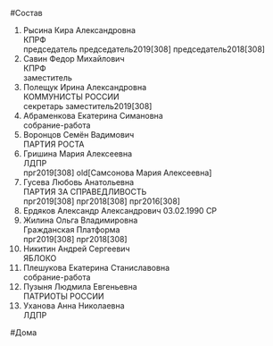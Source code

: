 #Состав  
1. Рысина Кира Александровна  
    КПРФ  
    председатель председатель2019[308] председатель2018[308]  
2. Савин Федор Михайлович  
    КПРФ  
    заместитель  
3. Полещук Ирина Александровна  
    КОММУНИСТЫ РОССИИ  
    секретарь заместитель2019[308]  
4. Абраменкова Екатерина Симановна  
    собрание-работа  
5. Воронцов Семён Вадимович  
    ПАРТИЯ РОСТА  
6. Гришина Мария Алексеевна  
    ЛДПР  
    прг2019[308] old[Самсонова Мария Алексеевна]  
7. Гусева Любовь Анатольевна  
    ПАРТИЯ ЗА СПРАВЕДЛИВОСТЬ  
    прг2019[308] прг2018[308] прг2016[308]  
8. Ердяков Александр Александрович 03.02.1990 
    СР  
9. Жилина Ольга Владимировна  
    Гражданская Платформа  
    прг2019[308] прг2018[308]  
10. Никитин Андрей Сергеевич  
    ЯБЛОКО  
11. Плешукова Екатерина Станиславовна  
    собрание-работа  
12. Пузыня Людмила Евгеньевна  
    ПАТРИОТЫ РОССИИ  
13. Уханова Анна Николаевна  
    ЛДПР  
  
#Дома  
  
